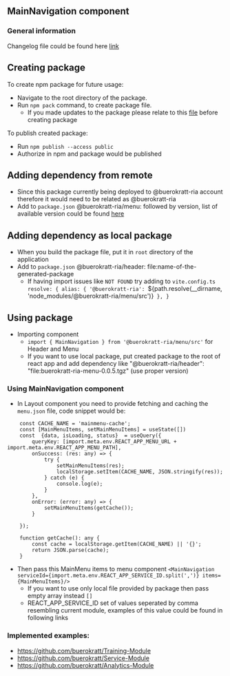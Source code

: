 ## MainNavigation component

### General information

Changelog file could be found here [link](CHANGELOG.md)

## Creating package

To create npm package for future usage:
* Navigate to the root directory of the package.
* Run `npm pack` command, to create package file.
    * If you made updates to the package please relate to this [file](MAKING_CHANGES.md) before creating package

To publish created package:
* Run `npm publish --access public`
* Authorize in npm and package would be published

## Adding dependency from remote
- Since this package currently being deployed to @buerokratt-ria account therefore it would need to be related as @buerokratt-ria
- Add to `package.json` @buerokratt-ria/menu: followed by version, list of available version could be found [here](CHANGELOG.md)

## Adding dependency as local package
- When you build the package file, put it in `root` directory of the application
- Add to `package.json` @buerokratt-ria/header: file:name-of-the-generated-package
  - If having import issues like `NOT FOUND` try adding to `vite.config.ts` 
    `resolve: {
    alias: {
        '@buerokratt-ria': `${path.resolve(__dirname, 'node_modules/@buerokratt-ria/menu/src')}`
        },
    }`

## Using package
* Importing component
  * `import { MainNavigation } from '@buerokratt-ria/menu/src'` for Header and Menu
  * If you want to use local package, put created package to the root of react app and add dependency like "@buerokratt-ria/header": "file:buerokratt-ria-menu-0.0.5.tgz" (use proper version)
### Using MainNavigation component
  * In Layout component you need to provide fetching and caching the `menu.json` file, code snippet would be:  
```
    const CACHE_NAME = 'mainmenu-cache';
    const [MainMenuItems, setMainMenuItems] = useState([])
    const  {data, isLoading, status}  = useQuery({
        queryKey: [import.meta.env.REACT_APP_MENU_URL + import.meta.env.REACT_APP_MENU_PATH],
        onSuccess: (res: any) => {
            try {
                setMainMenuItems(res);
                localStorage.setItem(CACHE_NAME, JSON.stringify(res));
            } catch (e) {
                console.log(e);
            }
        },
        onError: (error: any) => {
            setMainMenuItems(getCache());
        }

    });

    function getCache(): any {
        const cache = localStorage.getItem(CACHE_NAME) || '{}';
        return JSON.parse(cache);
    }
```
  * Then pass this MainMenu items to menu component `<MainNavigation serviceId={import.meta.env.REACT_APP_SERVICE_ID.split(',')} items={MainMenuItems}/>`
    * If you want to use only local file provided by package then pass empty array instead `[]`
    * REACT_APP_SERVICE_ID set of values seperated by comma resembling current module, examples of this value could
    be found in following links

### Implemented examples:
* https://github.com/buerokratt/Training-Module
* https://github.com/buerokratt/Service-Module
* https://github.com/buerokratt/Analytics-Module
